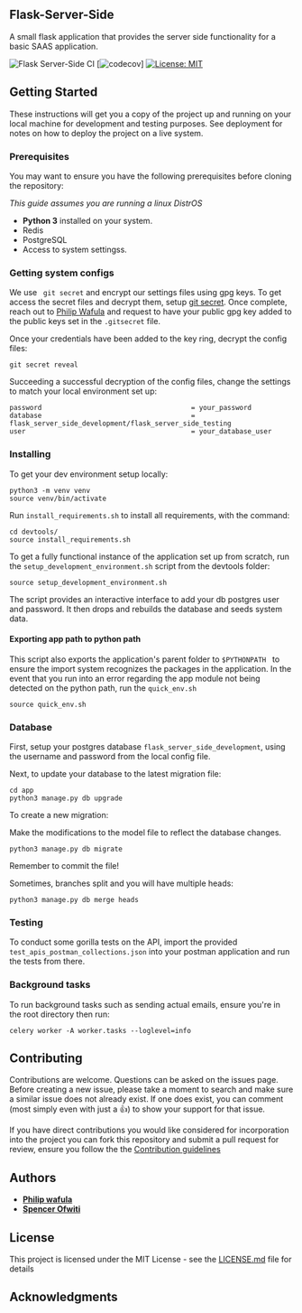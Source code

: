 ## Flask-Server-Side
A small flask application that provides the server side functionality for a basic SAAS application.

![Flask Server-Side CI](https://github.com/PhilipWafula/Flask-Server-Side/workflows/Flask%20Server-Side%20CI/badge.svg)
[![codecov](https://codecov.io/gh/PhilipWafula/Flask-Server-Side/branch/master/graph/badge.svg)]
[![License: MIT](https://img.shields.io/badge/License-MIT-yellow.svg)](https://opensource.org/licenses/MIT)

## Getting Started

These instructions will get you a copy of the project up and running on your local machine for development
and testing purposes.
See deployment for notes on how to deploy the project on a live system.

### Prerequisites

You may want to ensure you have the following prerequisites before cloning the repository:

_This guide assumes you are running a linux DistrOS_

- **Python 3** installed on your system.
- Redis
- PostgreSQL
- Access to system settingss.


### Getting system configs

We use ` git secret` and encrypt our settings files using gpg keys. To get access the secret files and decrypt them,
setup [git secret](https://git-secret.io/). Once complete, reach out to [Philip Wafula](philipwafula2@gmailcom)
and request to have your public gpg key added to the public keys set in the `.gitsecret` file.

Once your credentials have been added to the key ring, decrypt the config files:
```shell script
git secret reveal
```

Succeeding a successful decryption of the config files, change the settings to match your local environment
set up:

```
password                                     = your_password
database                                     = flask_server_side_development/flask_server_side_testing
user                                         = your_database_user
```

### Installing

To get your dev environment setup locally:


```shell script
python3 -m venv venv
source venv/bin/activate
```

Run `install_requirements.sh` to install all requirements, with the command:

```shell script
cd devtools/
source install_requirements.sh
```
To get a fully functional instance of the application set up from scratch, run the 
`setup_development_environment.sh` script from the devtools folder:

```shell script
source setup_development_environment.sh
```
The script provides an interactive interface to add your db postgres user and password. It then drops and rebuilds the database
and seeds system data.

#### Exporting app path to python path
This script also exports the application's parent folder to `$PYTHONPATH ` to ensure the import system recognizes the packages
in the application. In the event that you run into an error regarding the app module not being detected on the python path,
run the `quick_env.sh`

```shell script
source quick_env.sh
```

### Database
First, setup your postgres database `flask_server_side_development`, using the username and password from the local config file.

Next, to update your database to the latest migration file:

```shell script
cd app
python3 manage.py db upgrade
```

To create a new migration:

Make the modifications to the model file to reflect the database changes.

```shell script
python3 manage.py db migrate
```

Remember to commit the file!

Sometimes, branches split and you will have multiple heads:

```shell script
python3 manage.py db merge heads
```

### Testing
To conduct some gorilla tests on the API, import the provided `test_apis_postman_collections.json` into your postman
application and run the tests from there.

### Background tasks
To run background tasks such as sending actual emails, ensure you're in the root directory then run:

```shell script
celery worker -A worker.tasks --loglevel=info
```

## Contributing
Contributions are welcome. Questions can be asked on the issues page. Before creating a new issue, please take a moment
to search and make sure a similar issue does not already exist. If one does exist, you can comment (most simply even
with just a :+1:) to show your support for that issue.

If you have direct contributions you would like considered for incorporation into the project you can fork this
repository and submit a pull request for review, ensure you follow the the [Contribution guidelines](CONTRIBUTING.md)

## Authors

* [**Philip wafula**](https://github.com/PhilipWafula)
* [**Spencer Ofwiti**](https://github.com/SpencerOfwiti)


## License

This project is licensed under the MIT License - see the [LICENSE.md](LICENSE.md) file for details

## Acknowledgments
